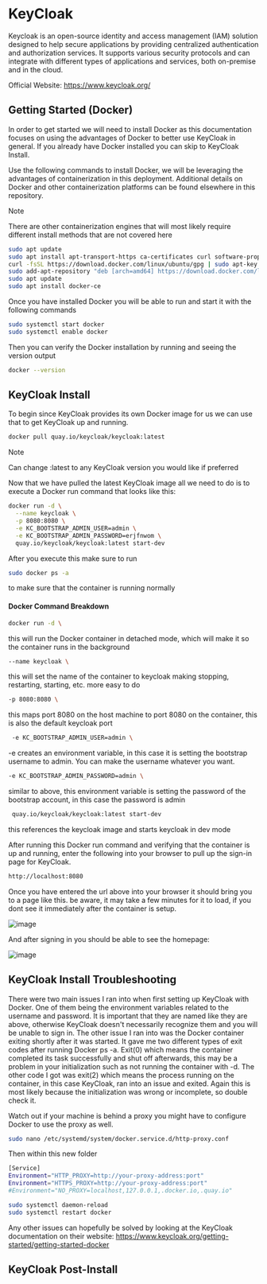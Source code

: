 # KeyCloak
Keycloak is an open-source identity and access management (IAM) solution designed to help secure applications by providing centralized authentication and authorization services. It supports various security protocols and can integrate with different types of applications and services, both on-premise and in the cloud.

Official Website: https://www.keycloak.org/

## Getting Started (Docker)
In order to get started we will need to install Docker as this documentation focuses on using the advantages of Docker to better use KeyCloak in general. If you already have Docker installed you can skip to KeyCloak Install.

Use the following commands to install Docker, we will be leveraging the advantages of containerization in this deployment. Additional details on Docker and other containerization platforms can be found elsewhere in this repository. 

> [!NOTE]
> There are other containerization engines that will most likely require different install methods that are not covered here

```sh
sudo apt update
sudo apt install apt-transport-https ca-certificates curl software-properties-common
curl -fsSL https://download.docker.com/linux/ubuntu/gpg | sudo apt-key add -
sudo add-apt-repository "deb [arch=amd64] https://download.docker.com/linux/ubuntu $(lsb_release -cs) stable"
sudo apt update
sudo apt install docker-ce
```
Once you have installed Docker you will be able to run and start it with the following commands
```sh
sudo systemctl start docker
sudo systemctl enable docker
```
Then you can verify the Docker installation by running and seeing the version output
```sh
docker --version
```

## KeyCloak Install
To begin since KeyCloak provides its own Docker image for us we can use that to get KeyCloak up and running. 
```sh
docker pull quay.io/keycloak/keycloak:latest
```

> [!NOTE]
> Can change :latest to any KeyCloak version you would like if preferred 

Now that we have pulled the latest KeyCloak image all we need to do is to execute a Docker run command that looks like this:
```sh
docker run -d \
  --name keycloak \
  -p 8080:8080 \
  -e KC_BOOTSTRAP_ADMIN_USER=admin \
  -e KC_BOOTSTRAP_ADMIN_PASSWORD=erjfnwom \
  quay.io/keycloak/keycloak:latest start-dev
```
After you execute this make sure to run
```sh
sudo docker ps -a
```
to make sure that the container is running normally

#### Docker Command Breakdown
```sh
docker run -d \
```
this will run the Docker container in detached mode, which will make it so the container runs in the background
```sh
--name keycloak \
```
this will set the name of the container to keycloak making stopping, restarting, starting, etc. more easy to do
```sh
-p 8080:8080 \
```
this maps port 8080 on the host machine to port 8080 on the container, this is also the default keycloak port
```sh
 -e KC_BOOTSTRAP_ADMIN_USER=admin \
```
-e creates an environment variable, in this case it is setting the bootstrap username to admin. You can make the username whatever you want.
```sh
-e KC_BOOTSTRAP_ADMIN_PASSWORD=admin \
```
similar to above, this environment variable is setting the password of the bootstrap account, in this case the password is admin
```sh
 quay.io/keycloak/keycloak:latest start-dev
```
this references the keycloak image and starts keycloak in dev mode

After running this Docker run command and verifying that the container is up and running, enter the following into your browser to pull up the sign-in page for KeyCloak.
```sh
http://localhost:8080
```

Once you have entered the url above into your browser it should bring you to a page like this. be aware, it may take a few minutes for it to load, if you dont see it immediately after the container is setup.

![image](https://github.com/user-attachments/assets/10dc2409-72e4-475d-933e-9e11c1db8581)



And after signing in you should be able to see the homepage:

![image](https://github.com/user-attachments/assets/674a9b21-f7e6-47a5-a2ff-e489bb54e583)




## KeyCloak Install Troubleshooting
There were two main issues I ran into when first setting up KeyCloak with Docker. One of them being the environment variables related to the username and password. It is important that they are named like they are above, otherwise KeyCloak doesn't necessarily recognize them and you will be unable to sign in. The other issue I ran into was the Docker container exiting shortly after it was started. It gave me two different types of exit codes after running Docker ps -a. Exit(0) which means the container completed its task successfully and shut off afterwards, this may be a problem in your initialization such as not running the container with -d. The other code I got was exit(2) which means the process running on the container, in this case KeyCloak, ran into an issue and exited. Again this is most likely because the initialization was wrong or incomplete, so double check it.

Watch out if your machine is behind a proxy you might have to configure Docker to use the proxy as well.
```sh
sudo nano /etc/systemd/system/docker.service.d/http-proxy.conf
```
Then within this new folder
```sh
[Service]
Environment="HTTP_PROXY=http://your-proxy-address:port"
Environment="HTTPS_PROXY=http://your-proxy-address:port"
#Environment="NO_PROXY=localhost,127.0.0.1,.docker.io,.quay.io"
```
```sh
sudo systemctl daemon-reload
sudo systemctl restart docker
```

Any other issues can hopefully be solved by looking at the KeyCloak documentation on their website: https://www.keycloak.org/getting-started/getting-started-docker

## KeyCloak Post-Install






